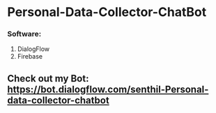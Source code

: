 # Personal-Data-Collector-ChatBot

### Software:
  1. DialogFlow
  2. Firebase


## Check out my Bot: https://bot.dialogflow.com/senthil-Personal-data-collector-chatbot
